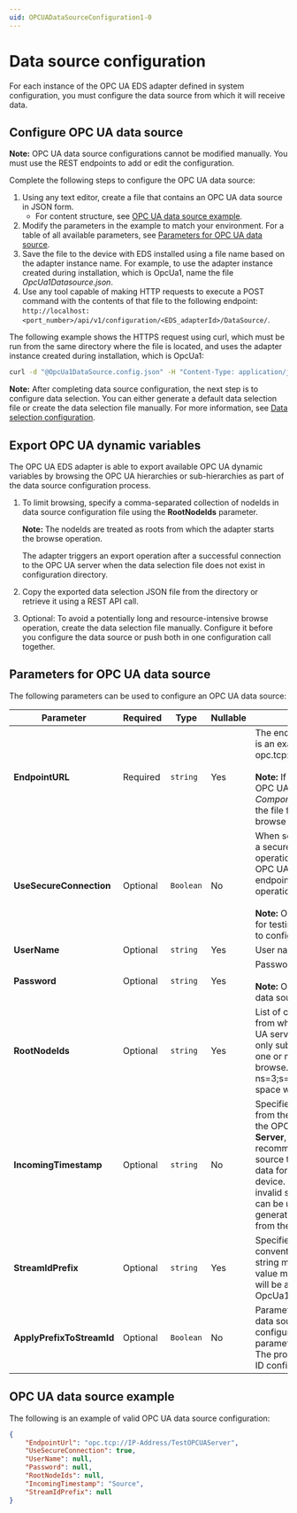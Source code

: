 ```yaml
---
uid: OPCUADataSourceConfiguration1-0
---
```


# Data source configuration

For each instance of the OPC UA EDS adapter defined in system configuration, you must configure the data source from which it will receive data.

## Configure OPC UA data source

**Note:** OPC UA data source configurations cannot be modified manually. You must use the REST endpoints to add or edit the configuration.

Complete the following steps to configure the OPC UA data source:

1. Using any text editor, create a file that contains an OPC UA data source in JSON form.
    - For content structure, see [OPC UA data source example](#opc-ua-data-source-example).
2. Modify the parameters in the example to match your environment. For a table of all available parameters, see [Parameters for OPC UA data source](#parameters-for-opc-ua-data-source).
3. Save the file to the device with EDS installed using a file name based on the adapter instance name. For example, to use the adapter instance created during installation, which is OpcUa1, name the file _OpcUa1Datasource.json_.
4. Use any tool capable of making HTTP requests to execute a POST command with the contents of that file to the following endpoint: `http://localhost:<port_number>/api/v1/configuration/<EDS_adapterId>/DataSource/`. 

The following example shows the HTTPS request using curl, which must be run from the same directory where the file is located, and uses the adapter instance created during installation, which is OpcUa1:

```bash
curl -d "@OpcUa1DataSource.config.json" -H "Content-Type: application/json" "http://localhost:5590/api/v1/configuration/OpcUa1/DataSource"
```

**Note:** After completing data source configuration, the next step is to configure data selection. You can either generate a default data selection file or create the data selection file manually. For more information, see [Data selection configuration](xref:OPCUADataSelectionConfiguration1-0).

## Export OPC UA dynamic variables

The OPC UA EDS adapter is able to export available OPC UA dynamic variables by browsing the OPC UA hierarchies or sub-hierarchies as part of the data source configuration process. 

1. To limit browsing, specify a comma-separated collection of nodeIds in data source configuration file using the **RootNodeIds** parameter.
   
   **Note:** The nodeIds are treated as roots from which the adapter starts the browse operation.
   
   The adapter triggers an export operation after a successful connection to the OPC UA server when the data selection file does not exist in configuration directory.
  
2. Copy the exported data selection JSON file from the directory or retrieve it using a REST API call.

3. Optional: To avoid a potentially long and resource-intensive browse operation, create the data selection file manually. Configure it before you configure the data source or push both in one configuration call together.

## Parameters for OPC UA data source

The following parameters can be used to configure an OPC UA data source:

| Parameter     | Required | Type | Nullable | Description |
|---------------|----------|------|----------|-------------|
| **EndpointURL** | Required | `string` | Yes | The endpoint URL of the OPC UA server. The following is an example of the URL format: opc.tcp://OPCServerHost:Port/OpcUa/SimulationServer<br><br>**Note:** If you change the EndpointURL on a configured OPC UA EDS adapter instance that has _ComponentID_DataSelection.json_ file exported, remove the file from the configuration directory to trigger a new browse (export).|
| **UseSecureConnection**|Optional | `Boolean` | No | When set to true, the OPC UA EDS adapter connects to a secure endpoint using OPC UA certificate exchange operation. The default is true. When set to false, the OPC UA EDS adapter connects to an unsecured endpoint of the server and certificate exchange operation is not required.<br><br>**Note:** OSIsoft recommends setting this option to false for testing purposes only. For more information on how to configure security, see [Adapter security](xref:OPCUAAdapterSecurityConfiguration1-0).|
| **UserName** | Optional | `string` | Yes | User name for accessing the OPC UA server. |
| **Password** | Optional | `string` | Yes | Password for accessing the OPC UA server.<br><br>**Note:** OSIsoft recommends using REST to configure the data source when the password must be specified.|
| **RootNodeIds** | Optional | `string` | Yes |List of comma-separated NodeIds of those objects from which the OPC UA EDS adapter browses the OPC UA server address space. This option allows selecting only subsets of the OPC UA address by explicitly listing one or more NodeIds which are used to start the initial browse. For example: ns=5;s=85/0:Simulation, ns=3;s=DataItems. If not specified, the whole address space will be browsed.|
| **IncomingTimestamp** | Optional | `string` | No | Specifies whether the incoming timestamp is taken from the source, from the OPC UA server, or created by the OPC UA EDS adapter. Valid values are **Source**, **Server**, and **Adapter**. **Source** - Default and recommended setting. The timestamp is taken from the source timestamp field. The source is what provides data for the item to the OPC UA server, such as a field device. **Server** - In case the OPC UA item has an invalid source timestamp field, the Server timestamp can be used. **Adapter** - The OPC UA EDS adapter generates a timestamp for the item upon receiving it from the OPC UA server.|
| **StreamIdPrefix** | Optional | `string` | Yes | Specifies the prefix used for Stream IDs. Naming convention is StreamIdPrefixNodeId. **Note:** An empty string means no prefix is added to the Stream IDs. Null value means ComponentID followed by dot character will be added to the stream IDs (for example, OpcUa1.NodeId).|
| **ApplyPrefixToStreamId** | Optional | `Boolean` | No | Parameter applied to all data items collected from the data source that have custom stream ID configured. If configured, the adapter will apply the StreamIdPrefix parameter to all the streams with custom ID configured. The property does not affect any streams with default ID configured.|

## OPC UA data source example

The following is an example of valid OPC UA data source configuration:

```json
{
    "EndpointUrl": "opc.tcp://IP-Address/TestOPCUAServer",
    "UseSecureConnection": true,
    "UserName": null,
    "Password": null,
    "RootNodeIds": null,
    "IncomingTimestamp": "Source",
    "StreamIdPrefix": null
}
```
